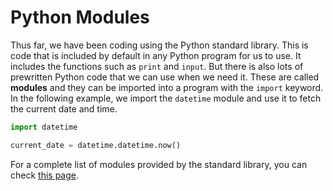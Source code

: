 # Python Modules

Thus far, we have been coding using the Python standard library. This is code that is included by default in any Python program for us to use. It includes the functions such as `print` and `input`. But there is also lots of prewritten Python code that we can use when we need it. These are called **modules** and they can be imported into a program with the `import` keyword. In the following example, we import the `datetime` module and use it to fetch the current date and time.
```python
import datetime

current_date = datetime.datetime.now()
```

For a complete list of modules provided by the standard library, you can check [this page](https://docs.python.org/3/library/).